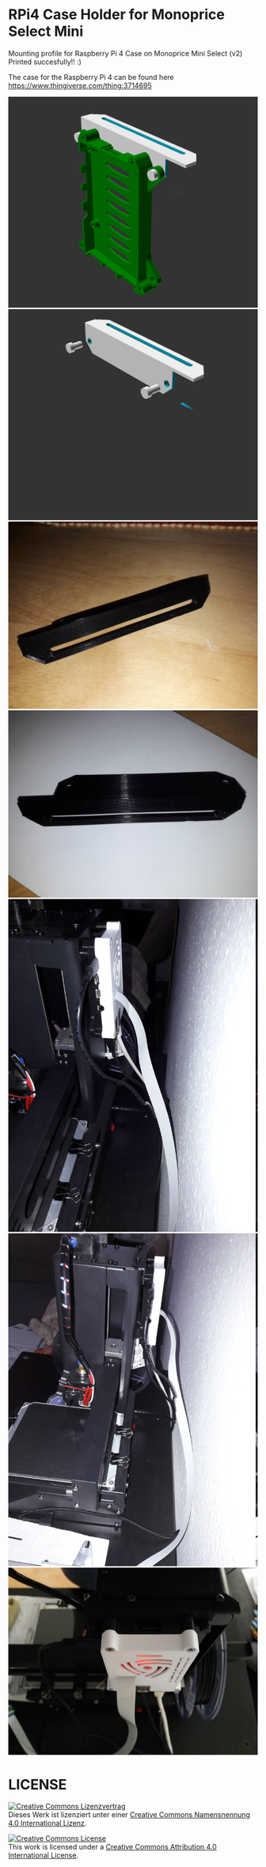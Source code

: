 # RPi4 Case Holder for Monoprice Select Mini

Mounting profile for Raspberry Pi 4 Case on Monoprice Mini Select (v2)
Printed succesfully!! :)

The case for the Raspberry Pi 4 can be found here https://www.thingiverse.com/thing:3714695

![PICTURE](rpi4case_holder_MPSMv2.png)
<br>
![PICTURE](rpi4case_holder_MPSMv2_01.png)
<br>
![Printed](001.jpg)
<br>
![Printed](002.jpg)
<br>
![Printed](003.jpg)
<br>
![Printed](004.jpg)
<br>
![Printed](005.jpg)
<br>

# LICENSE

<dl>
<a rel="license" href="http://creativecommons.org/licenses/by/4.0/"><img alt="Creative Commons Lizenzvertrag" style="border-width:0" src="https://i.creativecommons.org/l/by/4.0/88x31.png" /></a><br />Dieses Werk ist lizenziert unter einer <a rel="license" href="http://creativecommons.org/licenses/by/4.0/">Creative Commons Namensnennung 4.0 International Lizenz</a>.
</dl>

<dl>
<a rel="license" href="http://creativecommons.org/licenses/by/4.0/"><img alt="Creative Commons License" style="border-width:0" src="https://i.creativecommons.org/l/by/4.0/88x31.png" /></a><br />This work is licensed under a <a rel="license" href="http://creativecommons.org/licenses/by/4.0/">Creative Commons Attribution 4.0 International License</a>.
</dl>
